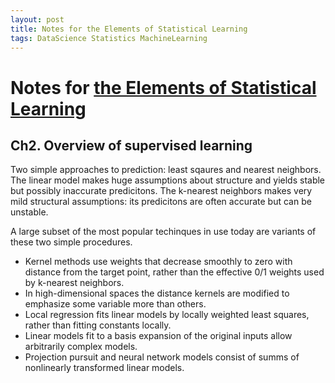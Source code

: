 ```yaml
---
layout: post
title: Notes for the Elements of Statistical Learning
tags: DataScience Statistics MachineLearning
---
```


# Notes for [the Elements of Statistical Learning](https://www.amazon.com/Elements-Statistical-Learning-Prediction-Statistics/dp/0387848576/ref=sr_1_1?ie=UTF8&qid=1480517413&sr=8-1&keywords=elements+of+statistical+learning)

## Ch2. Overview of supervised learning

Two simple approaches to prediction: least sqaures and nearest neighbors. The linear model makes huge assumptions about structure and yields stable but possibly inaccurate predicitons. The k-nearest neighbors makes very mild structural assumptions: its predicitons are often accurate but can be unstable. 


A large subset of the most popular techinques in use today are variants of these two simple procedures.

* Kernel methods use weights that decrease smoothly to zero with distance from the target point, rather than the effective 0/1 weights used by k-nearest neighbors.
* In high-dimensional spaces the distance kernels are modified to emphasize some variable more than others. 
* Local regression fits linear models by locally weighted least squares, rather than fitting constants locally.
* Linear models fit to a basis expansion of the original inputs allow arbitrarily complex models. 
* Projection pursuit and neural network models consist of summs of nonlinearly transformed linear models. 




